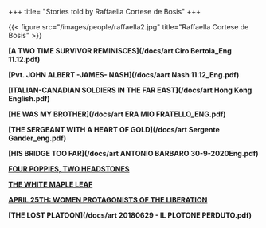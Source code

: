 +++
title= "Stories told by Raffaella Cortese de Bosis"
+++


{{< figure src="/images/people/raffaella2.jpg" title="Raffaella Cortese de Bosis" >}}



**[A TWO TIME SURVIVOR REMINISCES](/docs/art Ciro Bertoia_Eng 11.12.pdf)**


**[Pvt. JOHN ALBERT -JAMES- NASH](/docs/aart Nash 11.12_Eng.pdf)**


**[ITALIAN-CANADIAN SOLDIERS IN THE FAR EAST](/docs/art Hong Kong English.pdf)**


**[HE WAS MY BROTHER](/docs/art ERA MIO FRATELLO_ENG.pdf)**


**[THE SERGEANT WITH A HEART OF GOLD](/docs/art Sergente Gander_eng.pdf)**


**[HIS BRIDGE TOO FAR](/docs/art ANTONIO BARBARO 30-9-2020Eng.pdf)**


**[FOUR POPPIES, TWO HEADSTONES](/en/research/ingram_mclean/)**


**[THE WHITE MAPLE LEAF](/en/research/brade_hope/)**


**[APRIL 25TH: WOMEN PROTAGONISTS OF THE LIBERATION](/en/history/donne25apr/)**


**[THE LOST PLATOON](/docs/art 20180629 - IL PLOTONE PERDUTO.pdf)**







